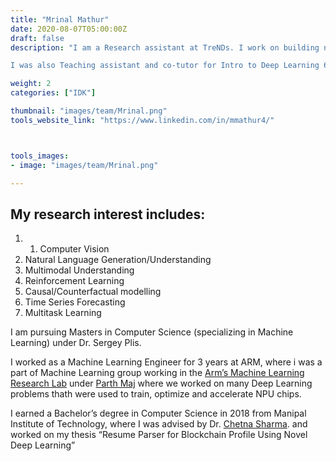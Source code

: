 ```yaml
---
title: "Mrinal Mathur"
date: 2020-08-07T05:00:00Z
draft: false
description: "I am a Research assistant at TreNDs. I work on building novel research prototypes at the intersection of computer vision, natural language, and Reinforcement Learning.

I was also Teaching assistant and co-tutor for Intro to Deep Learning 6851 (Spring Semester 2022)"

weight: 2
categories: ["IDK"]

thumbnail: "images/team/Mrinal.png"
tools_website_link: "https://www.linkedin.com/in/mmathur4/"



tools_images:
- image: "images/team/Mrinal.png"

---
```


## My research interest includes:

1. 1. Computer Vision
2. Natural Language Generation/Understanding
3. Multimodal Understanding
4. Reinforcement Learning
5. Causal/Counterfactual modelling
6. Time Series Forecasting
7. Multitask Learning

I am pursuing Masters in Computer Science (specializing in Machine Learning) under Dr. Sergey Plis.

I worked as a Machine Learning Engineer for 3 years at ARM, where i was a part of Machine Learning group working in the [Arm’s Machine Learning Research Lab](https://nam11.safelinks.protection.outlook.com/?url=https%3A%2F%2Fwww.arm.com%2Fresources%2Fresearch%2Fml&data=04%7C01%7Cjtaylor236%40gsu.edu%7Cc6b99b0b93fb4eeebd8d08d9dbac1251%7C515ad73d8d5e4169895c9789dc742a70%7C0%7C0%7C637782354367817234%7CUnknown%7CTWFpbGZsb3d8eyJWIjoiMC4wLjAwMDAiLCJQIjoiV2luMzIiLCJBTiI6Ik1haWwiLCJXVCI6Mn0%3D%7C3000&sdata=LzCVojyZd3Xkz7kBhkhvefLop3xhw2Hvx5QC2dqXWKw%3D&reserved=0) under [Parth Maj](https://nam11.safelinks.protection.outlook.com/?url=https%3A%2F%2Fcommunity.arm.com%2Fmembers%2Fpartha-maji%3F_ga%3D2.57019631.452265166.1642637457-1646604295.1642637457%26_gac%3D1.61305310.1642637471.Cj0KCQiAip-PBhDVARIsAPP2xc3vjtqxFkzhnkegQNr2dZBlp_VSXQS389S4_GizIiIFcdAcx0z6ockaAtpJEALw_wcB&data=04%7C01%7Cjtaylor236%40gsu.edu%7Cc6b99b0b93fb4eeebd8d08d9dbac1251%7C515ad73d8d5e4169895c9789dc742a70%7C0%7C0%7C637782354367817234%7CUnknown%7CTWFpbGZsb3d8eyJWIjoiMC4wLjAwMDAiLCJQIjoiV2luMzIiLCJBTiI6Ik1haWwiLCJXVCI6Mn0%3D%7C3000&sdata=K8WHoi1ucDICURrd7NWNexQ0rnDPCxi6%2FIRPvI2xXRI%3D&reserved=0) where we worked on many Deep Learning problems thath were used to train, optimize and accelerate NPU chips.

I earned a Bachelor’s degree in Computer Science in 2018 from Manipal Institute of Technology, where I was advised by Dr. [Chetna Sharma](https://nam11.safelinks.protection.outlook.com/?url=https%3A%2F%2Fmanipal.edu%2Fmit%2Fdepartment-faculty%2Ffaculty-list%2Fchethan-sharma%2F_jcr_content.html&data=04%7C01%7Cjtaylor236%40gsu.edu%7Cc6b99b0b93fb4eeebd8d08d9dbac1251%7C515ad73d8d5e4169895c9789dc742a70%7C0%7C0%7C637782354367817234%7CUnknown%7CTWFpbGZsb3d8eyJWIjoiMC4wLjAwMDAiLCJQIjoiV2luMzIiLCJBTiI6Ik1haWwiLCJXVCI6Mn0%3D%7C3000&sdata=gpBTQYoFnJtSOFJU%2BVf2MC7A%2B486SY7j1ykp2IYwGmM%3D&reserved=0). and worked on my thesis “Resume Parser for Blockchain Profile Using Novel Deep Learning”
